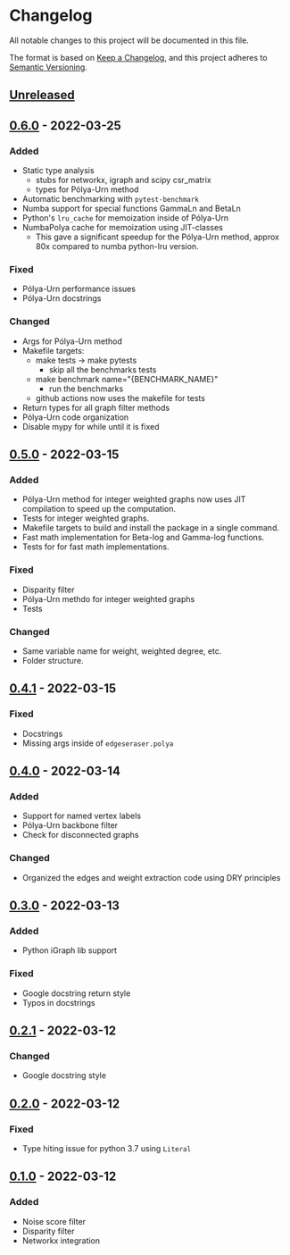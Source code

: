 # Changelog
All notable changes to this project will be documented in this file.

The format is based on [Keep a Changelog](https://keepachangelog.com/en/1.0.0/), and this project adheres to [Semantic Versioning](https://semver.org/spec/v2.0.0.html).


## [Unreleased]

## [0.6.0] - 2022-03-25
### Added
- Static type analysis
  - stubs for networkx, igraph and scipy csr_matrix
  - types for Pólya-Urn method
- Automatic benchmarking with `pytest-benchmark`
- Numba support for special functions GammaLn and BetaLn
- Python's `lru_cache` for memoization inside of Pólya-Urn
- NumbaPolya cache for memoization using JIT-classes
  - This gave a significant speedup for the Pólya-Urn method, approx 80x compared to   numba python-lru version.

### Fixed
- Pólya-Urn performance issues
- Pólya-Urn docstrings

### Changed
- Args for Pólya-Urn method
- Makefile targets:
    -   make tests -> make pytests
        -   skip all the benchmarks tests
    -   make benchmark name="{BENCHMARK_NAME}"
        -   run the benchmarks
    - github actions now uses the makefile for tests
- Return types for all graph filter methods
- Pólya-Urn code organization
- Disable mypy for while until it is fixed

## [0.5.0] - 2022-03-15
### Added
- Pólya-Urn method for integer weighted graphs now uses JIT compilation to
    speed up the computation.
- Tests for integer weighted graphs.
- Makefile targets to build and install the package in a single command.
- Fast math implementation for Beta-log and Gamma-log functions.
- Tests for for fast math implementations.

### Fixed
- Disparity filter
- Pólya-Urn methdo for integer weighted graphs
- Tests

### Changed
- Same variable name for weight, weighted degree, etc.
- Folder structure.

## [0.4.1] - 2022-03-15
### Fixed
- Docstrings
- Missing args inside of `edgeseraser.polya`

## [0.4.0] - 2022-03-14
### Added
- Support for named vertex labels
- Pólya-Urn backbone filter
- Check for disconnected graphs

### Changed
- Organized the edges and weight extraction code using DRY principles

## [0.3.0] - 2022-03-13
### Added
- Python iGraph lib support

### Fixed
- Google docstring return style
- Typos in docstrings

## [0.2.1] - 2022-03-12
### Changed
- Google docstring style

## [0.2.0] - 2022-03-12
### Fixed
- Type hiting issue for python 3.7 using `Literal`

## [0.1.0] - 2022-03-12
### Added
- Noise score filter
- Disparity filter
- Networkx integration

[Unreleased]: https://github.com/devmessias/edgeseraser/compare/0.6.0...master
[0.6.0]: https://github.com/devmessias/edgeseraser/compare/0.5.0...0.6.0
[0.5.0]: https://github.com/devmessias/edgeseraser/compare/0.4.1...0.5.0
[0.4.1]: https://github.com/devmessias/edgeseraser/compare/0.4.0...0.4.1
[0.4.0]: https://github.com/devmessias/edgeseraser/compare/0.3.0...0.4.0
[0.3.0]: https://github.com/devmessias/edgeseraser/compare/0.2.1...0.3.0
[0.2.1]: https://github.com/devmessias/edgeseraser/compare/0.2.0...0.2.1
[0.2.0]: https://github.com/devmessias/edgeseraser/compare/0.1.0...0.2.0
[0.1.0]: https://github.com/devmessias/edgeserase/releases/tag/v0.1.0
